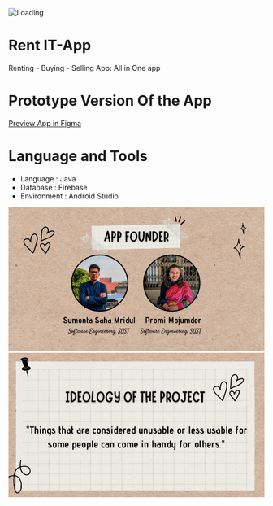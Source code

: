 ![Loading](https://i.postimg.cc/MpkjRNTm/1.png)
# Rent IT-App
Renting - Buying - Selling App: All in One app

# Prototype Version Of the App
[Preview App in Figma](image/1.png)

# Language and Tools 
- Language : Java
- Database : Firebase
- Environment : Android Studio<br>

![load](image/2.png)
![load](image/3.png)


